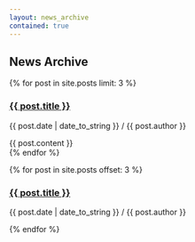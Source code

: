 ```yaml
---
layout: news_archive 
contained: true
---
```


<h2 class="b-page-title">News Archive</h2>
{% for post in site.posts limit: 3 %}
  <article class="news">
    <hgroup>
      <h3><a href="{{ post.url }}">{{ post.title }}</a></h3>
      <p class="writer">{{ post.date | date_to_string }} / {{ post.author }}</p>
    </hgroup>
    {{ post.content }}
 </article>
{% endfor %}

{% for post in site.posts offset: 3 %}
  <article class="news">
    <h3><a href="{{ post.url }}">{{ post.title }}</a></h3>
    <p class="writer">{{ post.date | date_to_string }} / {{ post.author }}</p>
  </article>
{% endfor %}